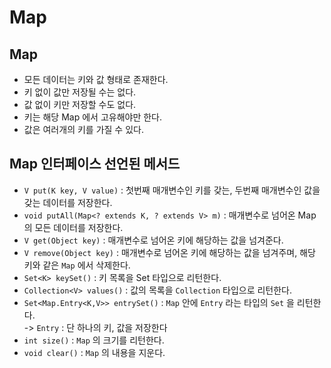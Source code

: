 # Map

## Map

* 모든 데이터는 키와 값 형태로 존재한다.
* 키 없이 값만 저장될 수는 없다.
* 값 없이 키만 저장할 수도 없다.
* 키는 해당 Map 에서 고유해야만 한다.
* 값은 여러개의 키를 가질 수 있다.

## Map 인터페이스 선언된 메서드

* `V put(K key, V value)` : 첫번째 매개변수인 키를 갖는, 두번째 매개변수인 값을 갖는 데이터를 저장한다.
* `void putAll(Map<? extends K, ? extends V> m)` : 매개변수로 넘어온 Map 의 모든 데이터를 저장한다.
* `V get(Object key)` : 매개변수로 넘어온 키에 해당하는 값을 넘겨준다.
* `V remove(Object key)` : 매개변수로 넘어온 키에 해당하는 값을 넘겨주며, 해당 키와 같은 `Map` 에서 삭제한다.
* `Set<K> keySet()` : 키 목록을 Set 타입으로 리턴한다.
* `Collection<V> values()` : 값의 목록을 `Collection` 타입으로 리턴한다.
* `Set<Map.Entry<K,V>> entrySet()` : `Map` 안에 `Entry` 라는 타입의 `Set` 을 리턴한다.\
  \-> `Entry` : 단 하나의 키, 값을 저장한다
* `int size()` : `Map` 의 크기를 리턴한다.
* `void clear()` : `Map` 의 내용을 지운다.
